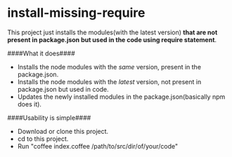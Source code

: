 # install-missing-require

This project just installs the modules(with the latest version) __that are not present in package.json but used in the code using require statement__.

####What it does####
* Installs the node modules with the _same_ version, present in the package.json.
* Installs the node modules with the _latest_ version, not present in package.json but used in code.
* Updates the newly installed modules in the package.json(basically npm does it).

####Usability is simple####
* Download or clone this project.
* cd to this project.
* Run "coffee index.coffee /path/to/src/dir/of/your/code"
